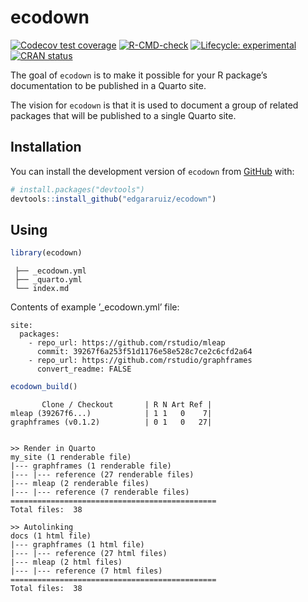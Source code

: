 
<!-- README.md is generated from README.Rmd. Please edit that file -->

# ecodown

<!-- badges: start -->

[![Codecov test
coverage](https://codecov.io/gh/edgararuiz/ecodown/branch/main/graph/badge.svg)](https://app.codecov.io/gh/edgararuiz/ecodown?branch=main)
[![R-CMD-check](https://github.com/edgararuiz/ecodown/workflows/R-CMD-check/badge.svg)](https://github.com/edgararuiz/ecodown/actions)
[![Lifecycle:
experimental](https://img.shields.io/badge/lifecycle-experimental-orange.svg)](https://lifecycle.r-lib.org/articles/stages.html#experimental)
[![CRAN
status](https://www.r-pkg.org/badges/version/ecodown)](https://CRAN.R-project.org/package=ecodown)
<!-- badges: end -->

The goal of `ecodown` is to make it possible for your R package’s
documentation to be published in a Quarto site.

The vision for `ecodown` is that it is used to document a group of
related packages that will be published to a single Quarto site.

## Installation

You can install the development version of `ecodown` from
[GitHub](https://github.com/) with:

``` r
# install.packages("devtools")
devtools::install_github("edgararuiz/ecodown")
```

## Using

``` r
library(ecodown)
```

     ├── _ecodown.yml
     ├── _quarto.yml
     └── index.md

Contents of example ’\_ecodown.yml’ file:

    site:
      packages:
        - repo_url: https://github.com/rstudio/mleap
          commit: 39267f6a253f51d1176e58e528c7ce2c6cfd2a64
        - repo_url: https://github.com/rstudio/graphframes
          convert_readme: FALSE

``` r
ecodown_build()
```

           Clone / Checkout       | R N Art Ref |
    mleap (39267f6...)            | 1 1   0    7|
    graphframes (v0.1.2)          | 0 1   0   27|


    >> Render in Quarto
    my_site (1 renderable file)
    |--- graphframes (1 renderable file)
    |--- |--- reference (27 renderable files)
    |--- mleap (2 renderable files)
    |--- |--- reference (7 renderable files)
    ============================================== 
    Total files:  38 

    >> Autolinking
    docs (1 html file)
    |--- graphframes (1 html file)
    |--- |--- reference (27 html files)
    |--- mleap (2 html files)
    |--- |--- reference (7 html files)
    ============================================== 
    Total files:  38 
